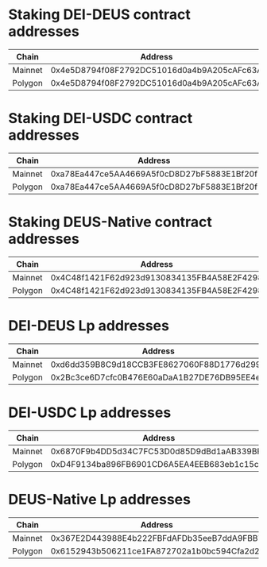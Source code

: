 # Staking DEI-DEUS contract addresses

Chain | Address
-|-
Mainnet | 0x4e5D8794f08F2792DC51016d0a4b9A205cAFc63A
Polygon | 0x4e5D8794f08F2792DC51016d0a4b9A205cAFc63A

# Staking DEI-USDC contract addresses

Chain | Address
-|-
Mainnet | 0xa78Ea447ce5AA4669A5f0cD8D27bF5883E1Bf20f
Polygon | 0xa78Ea447ce5AA4669A5f0cD8D27bF5883E1Bf20f

# Staking DEUS-Native contract addresses

Chain | Address
-|-
Mainnet | 0x4C48f1421F62d923d9130834135FB4A58E2F4298
Polygon | 0x4C48f1421F62d923d9130834135FB4A58E2F4298

# DEI-DEUS Lp addresses

Chain | Address
-|-
Mainnet | 0xd6dd359B8C9d18CCB3FE8627060F88D1776d2993
Polygon | 0x2Bc3ce6D7cfc0B476E60aDaA1B27DE76DB95EE4e

# DEI-USDC Lp addresses

Chain | Address
-|-
Mainnet | 0x6870F9b4DD5d34C7FC53D0d85D9dBd1aAB339BF7
Polygon | 0xD4F9134ba896FB6901CD6A5EA4EEB683eb1c15c6

# DEUS-Native Lp addresses

Chain | Address
-|-
Mainnet | 0x367E2D443988E4b222FBFdAFDb35eeB7ddA9FBB7
Polygon | 0x6152943b506211ce1FA872702a1b0bc594Cfa2d2
